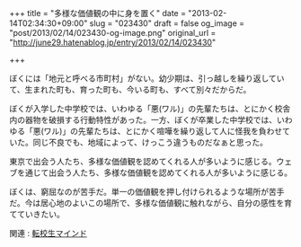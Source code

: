 +++
title = "多様な価値観の中に身を置く"
date = "2013-02-14T02:34:30+09:00"
slug = "023430"
draft = false
og_image = "post/2013/02/14/023430-og-image.png"
original_url = "http://june29.hatenablog.jp/entry/2013/02/14/023430"

+++

<p>ぼくには「地元と呼べる市町村」がない。幼少期は、引っ越しを繰り返していて、生まれた町も、育った町も、今いる町も、すべて別々だからだ。</p>
<p>ぼくが入学した中学校では、いわゆる「悪(ワル)」の先輩たちは、とにかく校舎内の器物を破損する行動特性があった。一方、ぼくが卒業した中学校では、いわゆる「悪(ワル)」の先輩たちは、とにかく喧嘩を繰り返して人に怪我を負わせていた。同じ不良でも、地域によって、けっこう違うものだなぁと思った。</p>
<p>東京で出会う人たち、多様な価値観を認めてくれる人が多いように感じる。ウェブを通じて出会う人たち、多様な価値観を認めてくれる人が多いように感じる。</p>
<p>ぼくは、窮屈なのが苦手だ。単一の価値観を押し付けられるような場所が苦手だ。今は居心地のよいこの場所で、多様な価値観に触れながら、自分の感性を育てていきたい。</p>
<p>関連 : <a href="http://june29.hatenablog.jp/entry/2012/12/12/124814" title="転校生マインド - 29%の純情な感情">転校生マインド</a></p>
